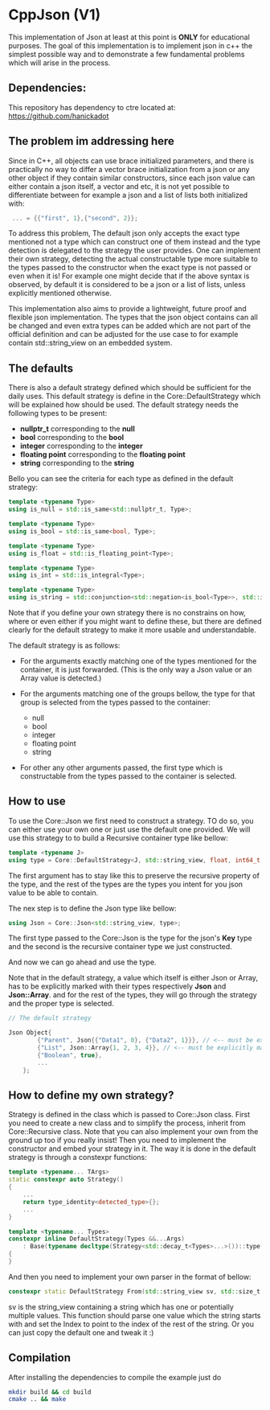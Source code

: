 # CppJson (V1)

This implementation of Json at least at this point is __ONLY__ for educational purposes.
The goal of this implementation is to implement json in c++ the simplest possible way and to demonstrate a few fundamental problems which will arise in the process.

## Dependencies:

This repository has dependency to ctre located at: https://github.com/hanickadot

## The problem im addressing here

Since in C++, all objects can use brace initialized parameters, and there is practically no way to differ a vector brace initialization from a json or any other object if they contain similar constructors, since each json value can either contain a json itself, a vector and etc, it is not yet possible to differentiate between for example a json and a list of lists both initialized with:

```cpp
 ... = {{"first", 1},{"second", 2}};
```

To address this problem, The default json only accepts the exact type mentioned not a type which can construct one of them instead and the type detection is delegated to the strategy the user provides. One can implement their own strategy, detecting the actual constructable type more suitable to the types passed to the constructor when the exact type is not passed or even when it is! For example one might decide that if the above syntax is observed, by default it is considered to be a json or a list of lists, unless explicitly mentioned otherwise.

This implementation also aims to provide a lightweight, future proof and flexible json implementation. The types that the json object contains can all be changed and even extra types can be added which are not part of the official definition and can be adjusted for the use case to for example contain std::string_view on an embedded system.

## The defaults

There is also a default strategy defined which should be sufficient for the daily uses. This default strategy is define in the Core::DefaultStrategy which will be explained how should be used. The default strategy needs the following types to be present:

- __nullptr_t__ corresponding to the __null__
- __bool__ corresponding to the __bool__
- __integer__ corresponding to the __integer__
- __floating point__ corresponding to the __floating point__
- __string__ corresponding to the __string__

Bello you can see the criteria for each type as defined in the default strategy:

```cpp
template <typename Type>
using is_null = std::is_same<std::nullptr_t, Type>;

template <typename Type>
using is_bool = std::is_same<bool, Type>;

template <typename Type>
using is_float = std::is_floating_point<Type>;

template <typename Type>
using is_int = std::is_integral<Type>;

template <typename Type>
using is_string = std::conjunction<std::negation<is_bool<Type>>, std::is_constructible<Type, char const *>, std::is_constructible<Type, const char (&)[]>>;
```
Note that if you define your own strategy there is no constrains on how, where or even either if you might want to define these, but there are defined clearly for the default strategy to make it more usable and understandable.

The default strategy is as follows:

- For the arguments exactly matching one of the types mentioned for the container, it is just forwarded. (This is the only way a Json value or an Array value is detected.)

- For the arguments matching one of the groups bellow, the type for that group is selected from the types passed to the container:
    - null
    - bool
    - integer
    - floating point
    - string
- For other any other arguments passed, the first type which is constructable from the types passed to the container is selected.

## How to use

To use the Core::Json we first need to construct a strategy. TO do so, you can either use your own one or just use the default one provided. We will use this strategy to to build a Recursive container type like bellow:

```cpp
template <typename J>
using type = Core::DefaultStrategy<J, std::string_view, float, int64_t, bool, std::nullptr_t>;
```
The first argument has to stay like this to preserve the recursive property of the type, and the rest of the types are the types you intent for you json value to be able to contain.

The nex step is to define the Json type like bellow:

```cpp
using Json = Core::Json<std::string_view, type>;
```

The first type passed to the Core::Json is the type for the json's __Key__ type and the second is the recursive container type we just constructed.

And now we can go ahead and use the type.

Note that in the default strategy, a value which itself is either Json or Array, has to be explicitly marked with their types respectively __Json__ and __Json::Array__. and for the rest of the types, they will go through the strategy and the proper type is selected.

```cpp
// The default strategy

Json Object{
        {"Parent", Json{{"Data1", 0}, {"Data2", 1}}}, // <-- must be explicitly marked as Json 
        {"List", Json::Array{1, 2, 3, 4}}, // <-- must be explicitly marked as Json::Array
        {"Boolean", true},
        ...
    };
```

## How to define my own strategy?

Strategy is defined in the class which is passed to Core::Json class. First you need to create a new class and to simplify the process, inherit from Core::Recursive class. Note that you can also implement your own from the ground up too if you really insist! Then you need to implement the constructor and embed your strategy in it. The way it is done in the default strategy is through a constexpr functions:

```cpp
template <typename... TArgs>
static constexpr auto Strategy() 
{
    ...
    return type_identity<detected_type>{};
    ...
}

template <typename... Types>
constexpr inline DefaultStrategy(Types &&...Args)
    : Base(typename decltype(Strategy<std::decay_t<Types>...>())::type(std::forward<Types>(Args)...))
{
}
```

And then you need to implement your own parser in the format of bellow:

```cpp
constexpr static DefaultStrategy From(std::string_view sv, std::size_t &Index)
```
sv is the string_view containing a string which has one or potentially multiple values. This function should parse one value which the string starts with and set the Index to point to the index of the rest of the string. Or you can just copy the default one and tweak it :)

## Compilation

After installing the dependencies to compile the example just do

```sh
mkdir build && cd build
cmake .. && make
```